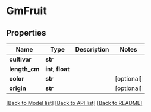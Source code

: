 # GmFruit

## Properties
Name | Type | Description | Notes
------------ | ------------- | ------------- | -------------
**cultivar** | **str** |  | 
**length_cm** | **int, float** |  | 
**color** | **str** |  | [optional] 
**origin** | **str** |  | [optional] 

[[Back to Model list]](../README.md#documentation-for-models) [[Back to API list]](../README.md#documentation-for-api-endpoints) [[Back to README]](../README.md)


